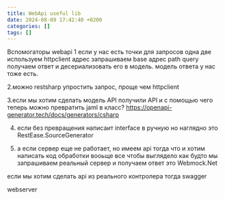 ```yaml
---
title: WebApi useful lib
date: 2024-08-09 17:42:40 +0200
categories: []
tags: []
---
```

Вспомогаторы webapi
1
если у нас есть точки  для запросов одна две 
используем httpclient адрес
запрашиваем
base адрес
path 
query
получаем ответ и десериализовать его в модель.
модель ответа  у нас тоже есть.

2.можно restsharp упростить запрос, проще чем  httpclient

3.если мы хотим  сделать модель API
получили API и с помощью чего теперь можно превратить jaml в класс? 
https://openapi-generator.tech/docs/generators/csharp

4. если без превращения написаит interface в ручную но наглядно
это RestEase.SourceGenerator 

5. а если  сервер еще не работает, но имеем api тогда что и хотим написать код обработки
вооьще все чтобы выглядело как будто мы запрашиваем реальный сервер и получаем ответ 
это Webmock.Net

если мы хотим сделать api из реального контролера 
тогда swagger 

webserver
